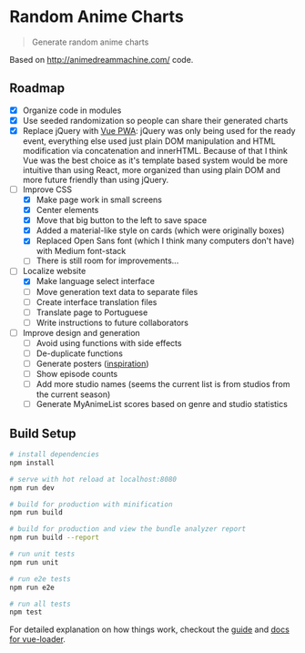 # Random Anime Charts

> Generate random anime charts

Based on http://animedreammachine.com/ code.

## Roadmap

- [x] Organize code in modules
- [x] Use seeded randomization so people can share their generated charts
- [x] Replace jQuery with [Vue PWA](https://github.com/vuejs-templates/pwa):
    jQuery was only being used for the ready event, everything else used just plain DOM manipulation and HTML
    modification via concatenation and innerHTML. Because of that I think Vue was the best choice as it's
    template based system would be more intuitive than using React, more organized than using plain DOM and
    more future friendly than using jQuery.
- [ ] Improve CSS
    - [x] Make page work in small screens
    - [x] Center elements
    - [x] Move that big button to the left to save space
    - [x] Added a material-like style on cards (which were originally boxes)
    - [x] Replaced Open Sans font (which I think many computers don't have) with Medium font-stack
    - [ ] There is still room for improvements...
- [ ] Localize website
    - [x] Make language select interface
    - [ ] Move generation text data to separate files
    - [ ] Create interface translation files
    - [ ] Translate page to Portuguese
    - [ ] Write instructions to future collaborators
- [ ] Improve design and generation
    - [ ] Avoid using functions with side effects
    - [ ] De-duplicate functions
    - [ ] Generate posters ([inspiration](https://u.biyori.moe/dNapdag4.jpg))
    - [ ] Show episode counts
    - [ ] Add more studio names (seems the current list is from studios from the current season)
    - [ ] Generate MyAnimeList scores based on genre and studio statistics

## Build Setup

``` bash
# install dependencies
npm install

# serve with hot reload at localhost:8080
npm run dev

# build for production with minification
npm run build

# build for production and view the bundle analyzer report
npm run build --report

# run unit tests
npm run unit

# run e2e tests
npm run e2e

# run all tests
npm test
```

For detailed explanation on how things work, checkout the [guide](http://vuejs-templates.github.io/webpack/) and [docs for vue-loader](http://vuejs.github.io/vue-loader).
